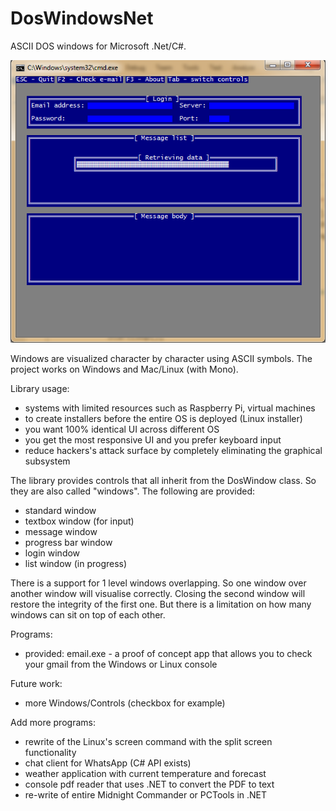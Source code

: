 # DosWindowsNet
ASCII DOS windows for Microsoft .Net/C#. 

![Alt text](/screenshots/email2.png?raw=true "email.exe can check e-mail from gmail")

Windows are visualized character by character using ASCII symbols. The project works on Windows and Mac/Linux (with Mono).

Library usage:

  * systems with limited resources such as Raspberry Pi, virtual machines
  * to create installers before the entire OS is deployed (Linux installer)
  * you want 100% identical UI across different OS
  * you get the most responsive UI and you prefer keyboard input
  * reduce hackers's attack surface by completely eliminating the graphical subsystem
  
The library provides controls that all inherit from the DosWindow class. So they are also called "windows". The following are provided:
  * standard window
  * textbox window (for input)
  * message window
  * progress bar window 
  * login window
  * list window (in progress)

There is a support for 1 level windows overlapping. So one window over another window will visualise correctly. Closing the second window will restore the integrity of the first one. But there is a limitation on how many windows can sit on top of each other.

Programs:
  * provided: email.exe - a proof of concept app that allows you to check your gmail from the Windows or Linux console

Future work:
  * more Windows/Controls (checkbox for example)
  
Add more programs:
  * rewrite of the Linux's screen command with the split screen functionality
  * chat client for WhatsApp (C# API exists)
  * weather application with current temperature and forecast
  * console pdf reader that uses .NET to convert the PDF to text
  * re-write of entire Midnight Commander or PCTools in .NET 
  


